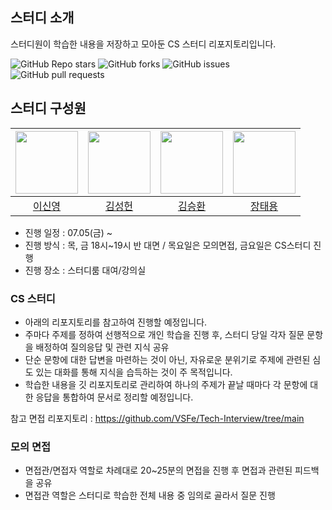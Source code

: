 ## 스터디 소개
스터디원이 학습한 내용을 저장하고 모아둔 CS 스터디 리포지토리입니다.

![GitHub Repo stars](https://img.shields.io/github/stars/Hello-LSY/cs_study?style=social)
![GitHub forks](https://img.shields.io/github/forks/Hello-LSY/cs_study?style=social)
![GitHub issues](https://img.shields.io/github/issues/Hello-LSY/cs_study)
![GitHub pull requests](https://img.shields.io/github/issues-pr/Hello-LSY/cs_study)

## 스터디 구성원

| [<img src="https://github.com/Hello-LSY.png" width="100">](https://github.com/Hello-LSY) | [<img src="https://github.com/username2.png" width="100">](https://github.com/username2) | [<img src="https://github.com/username3.png" width="100">](https://github.com/username3) | [<img src="https://github.com/username4.png" width="100">](https://github.com/username2) |
|:---:|:---:|:---:|:---:|
| [이신영](https://github.com/Hello-LSY) | [김성헌](https://github.com/username2) | [김승환](https://github.com/username3) | [장태용](https://github.com/username2) |


- 진행 일정 : 07.05(금) ~
- 진행 방식 : 목, 금 18시~19시 반 대면 / 목요일은 모의면접, 금요일은 CS스터디 진행
- 진행 장소 : 스터디룸 대여/강의실

### CS 스터디
- 아래의 리포지토리를 참고하여 진행할 예정입니다.
- 주마다 주제를 정하여 선행적으로 개인 학습을 진행 후, 스터디 당일 각자 질문 문항을 배정하여 질의응답 및 관련 지식 공유
- 단순 문항에 대한 답변을 마련하는 것이 아닌, 자유로운 분위기로 주제에 관련된 심도 있는 대화를 통해 지식을 습득하는 것이 주 목적입니다.
- 학습한 내용을 깃 리포지토리로 관리하여 하나의 주제가 끝날 때마다 각 문항에 대한 응답을 통합하여 문서로 정리할 예정입니다.

참고 면접 리포지토리 : https://github.com/VSFe/Tech-Interview/tree/main

### 모의 면접
- 면접관/면접자 역할로 차례대로 20~25분의 면접을 진행 후 면접과 관련된 피드백을 공유
- 면접관 역할은 스터디로 학습한 전체 내용 중 임의로 골라서 질문 진행
